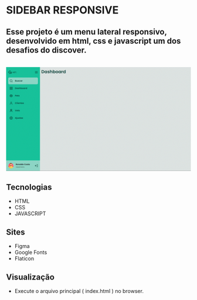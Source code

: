 # SIDEBAR RESPONSIVE

## Esse projeto é um menu lateral responsivo, desenvolvido em html, css e javascript um dos desafios do discover.

<br>
<img src="./sidebar.gif">
<br>

## Tecnologias

- HTML
- CSS
- JAVASCRIPT

## Sites

- Figma
- Google Fonts
- Flaticon

## Visualização

- Execute o arquivo principal ( index.html ) no browser.